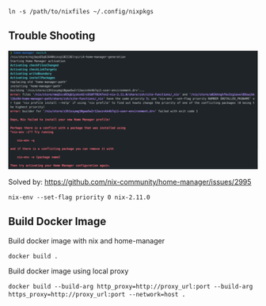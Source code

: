 
```
ln -s /path/to/nixfiles ~/.config/nixpkgs
```

## Trouble Shooting
![](./imgs/nix_conflicts.png)

Solved by: https://github.com/nix-community/home-manager/issues/2995
```
nix-env --set-flag priority 0 nix-2.11.0
```

## Build Docker Image
Build docker image with nix and home-manager
```
docker build .
```

Build docker image using local proxy
```
docker build --build-arg http_proxy=http://proxy_url:port --build-arg https_proxy=http://proxy_url:port --network=host .
```
